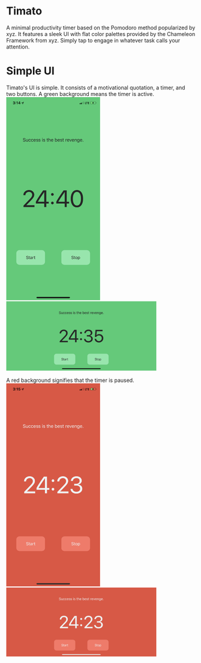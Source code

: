 # Timato
A minimal productivity timer based on the Pomodoro method popularized by xyz.
It features a sleek UI with flat color palettes provided by the Chameleon Framework from xyz.
Simply tap to engage in whatever task calls your attention.

# Simple UI
Timato's UI is simple. It consists of a motivational quotation, a timer, and two buttons. 
A green background means the timer is active. 
<img src="https://github.com/GhostScientist/Timato/blob/master/Screenshots/IMG_3677.PNG" width="250"> 
<img src="https://github.com/GhostScientist/Timato/blob/master/Screenshots/IMG_3678.PNG" width="400">

A red background signifies that the timer is paused.
<img src="https://github.com/GhostScientist/Timato/blob/master/Screenshots/IMG_3679.PNG" width="250"> 
<img src="https://github.com/GhostScientist/Timato/blob/master/Screenshots/IMG_3680.PNG" width="400">
